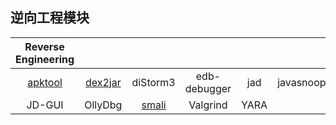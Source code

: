 ## 逆向工程模块

|Reverse Engineering||||||
|:-:|:-:|:-:|:-:|:-:|:-:|
|[apktool](apktool.md)|[dex2jar](dex2jar.md)| diStorm3| edb-debugger| jad|javasnoop|
|JD-GUI|OllyDbg|[smali](smali.md)|Valgrind|YARA||


